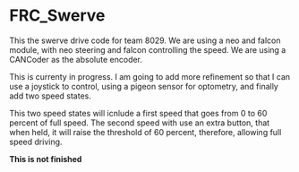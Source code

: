 # FRC_Swerve
This the swerve drive code for team 8029. We are using a neo and falcon module, with neo steering and falcon controlling the speed. We are using a CANCoder  as the absolute encoder. 


This is currenty in progress. I am going to add more refinement so that I can use a joystick to control, using a pigeon sensor for optometry, and finally add two speed states. 


This two speed states will icnlude a first speed that goes from 0 to 60 percent of full speed. The second speed with use an extra button, that when held, it will raise the threshold of 60 percent, therefore, allowing full speed driving. 

**This is not finished**
